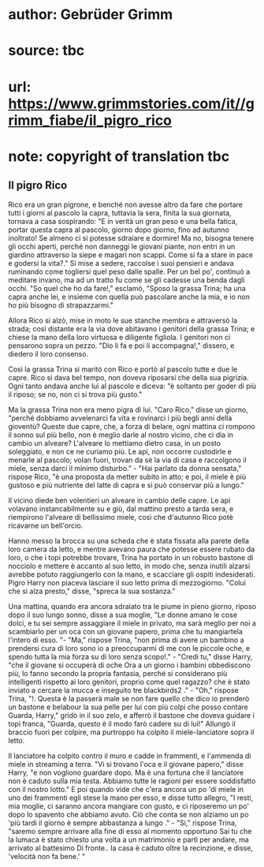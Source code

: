 # author: Gebrüder Grimm
# source: tbc
# url: https://www.grimmstories.com/it//grimm_fiabe/il_pigro_rico
# note: copyright of translation tbc

## Il pigro Rico 

Rico era un gran pigrone, e benché non avesse altro da fare che portare
tutti i giorni al pascolo la capra, tuttavia la sera, finita la sua
giornata, tornava a casa sospirando: "E in verità un gran peso e una
bella fatica, portar questa capra al pascolo, giorno dopo giorno, fino
ad autunno inoltrato! Se almeno ci si potesse sdraiare e dormire! Ma no,
bisogna tenere gli occhi aperti, perché non danneggi le giovani piante,
non entri in un giardino attraverso la siepe e magari non scappi. Come
si fa a stare in pace e godersi la vita?." Si mise a sedere, raccolse i
suoi pensieri e andava ruminando come togliersi quel peso dalle spalle.
Per un bel po', continuò a meditare invano, ma ad un tratto fu come se
gli cadesse una benda dagli occhi. "So quel che ho da fare!," esclamò,
"Sposo la grassa Trina; ha una capra anche lei, e insieme con quella
può pascolare anche la mia, e io non ho più bisogno di strapazzarmi."

Allora Rico si alzò, mise in moto le sue stanche membra e attraversò la
strada; così distante era la via dove abitavano i genitori della grassa
Trina; e chiese la mano della loro virtuosa e diligente figliola. I
genitori non ci pensarono sopra un pezzo. "Dio li fa e poi li
accompagna!," dissero, e diedero il loro consenso.

Così la grassa Trina si maritò con Rico e portò al pascolo tutte e due
le capre. Rico si dava bel tempo, non doveva riposarsi che della sua
pigrizia. Ogni tanto andava anche lui al pascolo e diceva: "è soltanto
per goder di più il riposo; se no, non ci si trova più gusto."

Ma la grassa Trina non era meno pigra di lui. "Caro Rico," disse un
giorno, "perché dobbiamo avvelenarci fa vita e rovinarci i più begli
anni della gioventù? Queste due capre, che, a forza di belare, ogni
mattina ci rompono il sonno sul più bello, non è meglio darle al nostro
vicino, che ci dia in cambio un alveare? L'alveare lo mettiamo dietro
casa, in un posto soleggiato, e non ce ne curiamo più. Le api, non
occorre custodirle e menarle al pascolo; volan fuori, trovan da sé la
via di casa e raccolgono il miele, senza darci il minimo disturbo." -
"Hai parlato da donna sensata," rispose Rico, "è una proposta da
metter subito in atto; e poi, il miele è più gustoso e più nutriente del
latte di capra e si può conservar più a lungo."

Il vicino diede ben volentieri un alveare in cambio delle capre. Le api
volavano instancabilmente su e giù, dal mattino presto a tarda sera, e
riempirono l'alveare di bellissimo miele, così che d'autunno Rico potè
ricavarne un bell'orcio.

Hanno messo la brocca su una scheda che è stata fissata alla parete
della loro camera da letto, e mentre avevano paura che potesse essere
rubato da loro, o che i topi potrebbe trovare, Trina ha portato in un
robusto bastone di nocciolo e mettere è accanto al suo letto, in modo
che, senza inutili alzarsi avrebbe potuto raggiungerlo con la mano, e
scacciare gli ospiti indesiderati. Pigro Harry non piaceva lasciare il
suo letto prima di mezzogiorno. "Colui che si alza presto," disse,
"spreca la sua sostanza."

Una mattina, quando era ancora sdraiato tra le piume in pieno giorno,
riposo dopo il suo lungo sonno, disse a sua moglie, "Le donne amano le
cose dolci, e tu sei sempre assaggiare il miele in privato, ma sarà
meglio per noi a scambiarlo per un oca con un giovane papero, prima che
tu mangiartela l'intero di esso. "- "Ma," rispose Trina, "non prima
di avere un bambino a prendersi cura di loro sono io a preoccuparmi di
me con le piccole oche, e spendo tutta la mia forza su di loro senza
scopo!." - "Credi tu," disse Harry, "che il giovane si occuperà di
oche Ora a un giorno i bambini obbediscono più, lo fanno secondo la
propria fantasia, perché si considerano più intelligenti rispetto ai
loro genitori, proprio come quel ragazzo? che è stato inviato a cercare
la mucca e inseguito tre blackbirds2 ." - "Oh," rispose Trina, "!.
Questa è la passerà male se non fare quello che dico io prenderò un
bastone e belabour la sua pelle per lui con più colpi che posso contare
Guarda, Harry," gridò in il suo zelo, e afferrò il bastone che doveva
guidare i topi franca, "Guarda, questo è il modo farò cadere su di
lui!" Allungò il braccio fuori per colpire, ma purtroppo ha colpito il
miele-lanciatore sopra il letto.

Il lanciatore ha colpito contro il muro e cadde in frammenti, e
l'ammenda di miele in streaming a terra. "Vi si trovano l'oca e il
giovane papero," disse Harry, "e non vogliono guardare dopo. Ma è una
fortuna che il lanciatore non è caduto sulla mia testa. Abbiamo tutte le
ragioni per essere soddisfatto con il nostro lotto." E poi quando vide
che c'era ancora un po 'di miele in uno dei frammenti egli stese la
mano per esso, e disse tutto allegro, "I resti, mia moglie, ci saranno
ancora mangiare con gusto, e ci riposeremo un po' dopo lo spavento che
abbiamo avuto. Ciò che conta se non alziamo un po 'più tardi il giorno
è sempre abbastanza a lungo ." - "Sì," rispose Trina, "saremo sempre
arrivare alla fine di esso al momento opportuno Sai tu che la lumaca è
stato chiesto una volta a un matrimonio e partì per andare, ma arrivato
al battesimo Di fronte.. la casa è caduto oltre la recinzione, e disse,
'velocità non fa bene.' "

